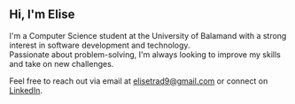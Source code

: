 ## Hi, I'm Elise  

I'm a Computer Science student at the University of Balamand with a strong interest in software development and technology.<br/>
Passionate about problem-solving, I'm always looking to improve my skills and take on new challenges.<br/>

Feel free to reach out via email at [elisetrad9@gmail.com](mailto:elisetrad9@gmail.com) or connect on [LinkedIn](https://linkedin.com/in/elisetrad).<br/>
